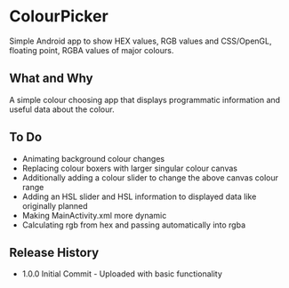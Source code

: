 # ColourPicker
Simple Android app to show HEX values, RGB values and CSS/OpenGL, floating point, RGBA values of major colours.

## What and Why
A simple colour choosing app that displays programmatic information and useful data about the colour.

## To Do
* Animating background colour changes
* Replacing colour boxers with larger singular colour canvas
* Additionally adding a colour slider to change the above canvas colour range
* Adding an HSL slider and HSL information to displayed data like originally planned
* Making MainActivity.xml more dynamic
* Calculating rgb from hex and passing automatically into rgba

## Release History
* 1.0.0 Initial Commit - Uploaded with basic functionality
